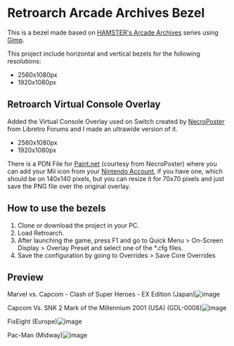 # Retroarch Arcade Archives Bezel
This is a bezel made based on [HAMSTER's Arcade Archives](http://hamster.co.jp/american_hamster/arcadearchives/) series using [Gimp](https://www.gimp.org/).

This project include horizontal and vertical bezels for the following resolutions:

 - 2560x1080px
 - 1920x1080px

 ## Retroarch Virtual Console Overlay

 Added the Virtual Console Overlay used on Switch created by [NecroPoster](https://forums.libretro.com/u/NecroPoster) from Libretro Forums and I made an ultrawide version of it.

  - 2560x1080px
  - 1920x1080px

There is a PDN File for [Paint.net](https://www.getpaint.net/) (courtesy from NecroPoster) where you can add your Mii icon from your [Nintendo Account](https://accounts.nintendo.com/), if you have one, which should be on 140x140 pixels, but you can resize it for 70x70 pixels and just save the PNG file over the original overlay.

## How to use the bezels
 1. Clone or download the project in your PC.
 2. Load Retroarch.
 3. After launching the game, press F1 and go to Quick Menu > On-Screen Display > Overlay Preset and select one of the *.cfg files.
 4. Save the configuration by going to Overrides > Save Core Overrides
## Preview

Marvel vs. Capcom - Clash of Super Heroes - EX Edition (Japan)![image](https://user-images.githubusercontent.com/8183691/125002755-07dc6800-e02c-11eb-97b0-7fa25db25d88.png)

Capcom Vs. SNK 2 Mark of the Millennium 2001 (USA) (GDL-0008)![image](https://user-images.githubusercontent.com/8183691/125002947-75889400-e02c-11eb-9003-480a634ead5c.png)

FixEight (Europe)![image](https://user-images.githubusercontent.com/8183691/125003077-c5675b00-e02c-11eb-9550-550757f820f7.png)

Pac-Man (Midway)![image](https://user-images.githubusercontent.com/8183691/125003083-cbf5d280-e02c-11eb-944e-057804acd755.png)

